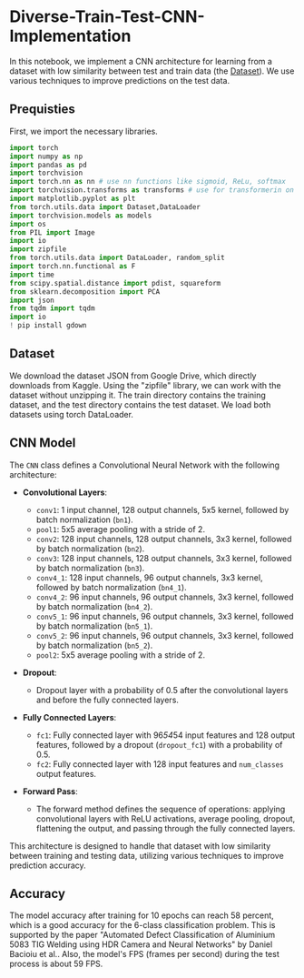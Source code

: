 # Diverse-Train-Test-CNN-Implementation
In this notebook, we implement a CNN architecture for learning from a dataset with low similarity between test and train data (the [Dataset](https://www.kaggle.com/datasets/danielbacioiu/tig-aluminium-5083)). We use various techniques to improve predictions on the test data.
## Prequisties
First, we import the necessary libraries.
```python
import torch
import numpy as np
import pandas as pd
import torchvision
import torch.nn as nn # use nn functions like sigmoid, ReLu, softmax
import torchvision.transforms as transforms # use for transformerin on data
import matplotlib.pyplot as plt
from torch.utils.data import Dataset,DataLoader
import torchvision.models as models
import os
from PIL import Image
import io
import zipfile
from torch.utils.data import DataLoader, random_split
import torch.nn.functional as F
import time
from scipy.spatial.distance import pdist, squareform
from sklearn.decomposition import PCA
import json
from tqdm import tqdm
import io
! pip install gdown
```

## Dataset
We download the dataset JSON from Google Drive, which directly downloads from Kaggle. Using the "zipfile" library, we can work with the dataset without unzipping it. The train directory contains the training dataset, and the test directory contains the test dataset. We load both datasets using torch DataLoader.

## CNN Model
The `CNN` class defines a Convolutional Neural Network with the following architecture:

- **Convolutional Layers**:
  - `conv1`: 1 input channel, 128 output channels, 5x5 kernel, followed by batch normalization (`bn1`).
  - `pool1`: 5x5 average pooling with a stride of 2.
  - `conv2`: 128 input channels, 128 output channels, 3x3 kernel, followed by batch normalization (`bn2`).
  - `conv3`: 128 input channels, 128 output channels, 3x3 kernel, followed by batch normalization (`bn3`).
  - `conv4_1`: 128 input channels, 96 output channels, 3x3 kernel, followed by batch normalization (`bn4_1`).
  - `conv4_2`: 96 input channels, 96 output channels, 3x3 kernel, followed by batch normalization (`bn4_2`).
  - `conv5_1`: 96 input channels, 96 output channels, 3x3 kernel, followed by batch normalization (`bn5_1`).
  - `conv5_2`: 96 input channels, 96 output channels, 3x3 kernel, followed by batch normalization (`bn5_2`).
  - `pool2`: 5x5 average pooling with a stride of 2.

- **Dropout**:
  - Dropout layer with a probability of 0.5 after the convolutional layers and before the fully connected layers.

- **Fully Connected Layers**:
  - `fc1`: Fully connected layer with 96*54*54 input features and 128 output features, followed by a dropout (`dropout_fc1`) with a probability of 0.5.
  - `fc2`: Fully connected layer with 128 input features and `num_classes` output features.

- **Forward Pass**:
  - The forward method defines the sequence of operations: applying convolutional layers with ReLU activations, average pooling, dropout, flattening the output, and passing through the fully connected layers.

This architecture is designed to handle that dataset with low similarity between training and testing data, utilizing various techniques to improve prediction accuracy.

## Accuracy
The model accuracy after training for 10 epochs can reach 58 percent, which is a good accuracy for the 6-class classification problem. This is supported by the paper "Automated Defect Classification of Aluminium 5083 TIG Welding using HDR Camera and Neural Networks" by Daniel Bacioiu et al.. Also, the model's FPS (frames per second) during the test process is about 59 FPS.





